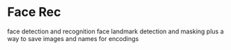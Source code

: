 # Face Rec 
face detection and recognition
face landmark detection and masking
plus a way to save images and names for encodings